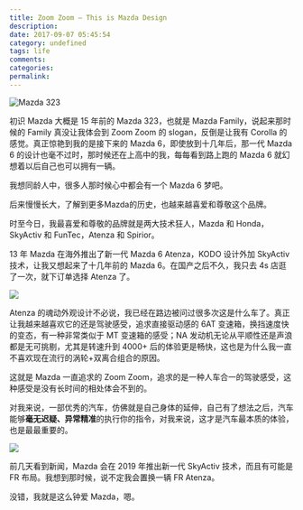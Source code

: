 ```yaml
---
title: Zoom Zoom — This is Mazda Design
description:
date: 2017-09-07 05:45:54
category: undefined
tags: life
comments:
categories:
permalink:
---
```



![Mazda 323](http://upload-images.jianshu.io/upload_images/679775-688a3ba78618dcf6.png?imageMogr2/auto-orient/strip%7CimageView2/2/w/1240)

初识 Mazda 大概是 15 年前的 Mazda 323，也就是 Mazda Family，说起来那时候的 Family 真没让我体会到 Zoom Zoom 的 slogan，反倒是让我有 Corolla 的感觉。真正惊艳到我的是接下来的 Mazda 6，即使放到十几年后，那一代 Mazda 6 的设计也毫不过时，那时候还在上高中的我，每每看到路上跑的 Mazda 6 就幻想着以后自己也可以拥有一辆。
<!--more-->

我想同龄人中，很多人那时候心中都会有一个 Mazda 6 梦吧。

后来慢慢长大，了解到更多Mazda的历史，也越来越喜爱和尊敬这个品牌。

时至今日，我最喜爱和尊敬的品牌就是两大技术狂人，Mazda 和 Honda，SkyActiv 和 FunTec，Atenza 和 Spirior。

13 年 Mazda 在海外推出了新一代 Mazda 6 Atenza，KODO 设计外加 SkyActiv 技术，让我又想起来了十几年前的 Mazda 6。在国产之后不久，我只去 4s 店逛了一次，就下订单选择 Atenza 了。

![](http://upload-images.jianshu.io/upload_images/679775-ff82c1bff9cb0b37.jpg?imageMogr2/auto-orient/strip%7CimageView2/2/w/1240)

Atenza 的魂动外观设计不必说，我已经在路边被问过很多次这是什么车了。真正让我越来越喜欢它的还是驾驶感受，追求直接驱动感的 6AT 变速箱，换挡速度快的变态，有一种非常类似于 MT 变速箱的感受；NA 发动机无论从平顺性还是声浪都是无可挑剔，尤其是转速升到 4000+ 后的体验更是畅快，这也是为什么我一直不喜欢现在流行的涡轮+双离合组合的原因。

这就是 Mazda 一直追求的 Zoom Zoom，追求的是一种人车合一的驾驶感受，这种感受是没有长时间的相处体会不到的。

对我来说，一部优秀的汽车，仿佛就是自己身体的延伸，自己有了想法之后，汽车能够**毫无迟疑、异常精准**的执行你的指令，对我来说，这才是汽车最本质的体验，也是最最重要的。

![](http://upload-images.jianshu.io/upload_images/679775-d91cbd3893092b82.jpg?imageMogr2/auto-orient/strip%7CimageView2/2/w/1240)

前几天看到新闻，Mazda 会在 2019 年推出新一代 SkyActiv 技术，而且有可能是 FR 布局。我想到那时候，说不定我会置换一辆 FR Atenza。

没错，我就是这么钟爱 Mazda，嗯。
